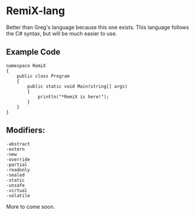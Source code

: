 # RemiX-lang
Better than Greg's language because this one exists.
This language follows the C# syntax, but will be much easier to use.
## Example Code
```
namespace RemiX
{
    public class Program
    {
        public static void Main(string[] args)
        {
            println("*RemiX is here!");
        }
    }
}
```

## Modifiers:
 	-abstract
  	-extern
  	-new
  	-override
  	-partial
  	-readonly
  	-sealed
  	-static
  	-unsafe
  	-virtual
    -volatile

More to come soon.
